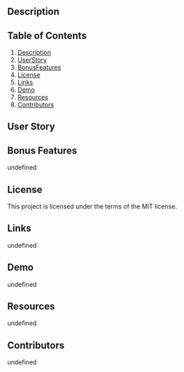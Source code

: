 # 

## Description    
  

## Table of Contents
1. [Description](#Description)
2. [UserStory](#UserStory)
3. [BonusFeatures](#BonusFeatures)
4. [License](#License)
5. [Links](#Links)
6. [Demo](#Demo)
7. [Resources](#Resources)
8. [Contributors](#Contributors)


## User Story
 

## Bonus Features
undefined

## License
This project is licensed under the terms of the MIT license.

## Links
undefined

## Demo
undefined

## Resources
undefined


## Contributors
undefined

  